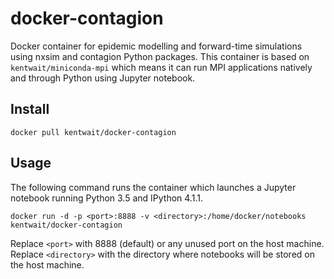 # docker-contagion

Docker container for epidemic modelling and forward-time simulations using nxsim and contagion Python packages.
This container is based on `kentwait/miniconda-mpi` which means it can run MPI applications natively and through Python using Jupyter notebook.

## Install

	docker pull kentwait/docker-contagion

## Usage

The following command runs the container which launches a Jupyter notebook running Python 3.5 and IPython 4.1.1.

	docker run -d -p <port>:8888 -v <directory>:/home/docker/notebooks kentwait/docker-contagion

Replace `<port>` with 8888 (default) or any unused port on the host machine.
Replace `<directory>` with the directory where notebooks will be stored on the host machine.
